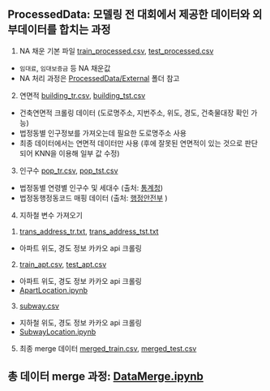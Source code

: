## ProcessedData: 모델링 전 대회에서 제공한 데이터와 외부데이터를 합치는 과정
1. NA 채운 기본 파일
[train_processed.csv](https://github.com/whdbfla6/Daesamanlap/blob/a25c6ba78220d67d33e76ae26a34ece1619ad4cd/ProcessedData/subway.csv), [test_processed.csv](https://github.com/whdbfla6/Daesamanlap/blob/fe93fc199b1d9564f0db5b962805a2e4eb117fb5/ProcessedData/test_processed.csv)
- `임대료`, `임대보증금` 등 NA 채운값 
- NA 처리 과정은 [ProcessedData/External](https://github.com/whdbfla6/Daesamanlap/blob/cbfeadb34308bff2368bdd431a40d30ce2ac2a3c/ProcessedData/External/readme.md) 폴더 참고 

2. 연면적
 [building_tr.csv](https://github.com/whdbfla6/Daesamanlap/blob/d6e96a0d8c1fe49c5fff5e91823ff53fe3438f36/ProcessedData/building_tr.csv), [building_tst.csv](https://github.com/whdbfla6/Daesamanlap/blob/d6e96a0d8c1fe49c5fff5e91823ff53fe3438f36/ProcessedData/building_tst.csv)
- 건축연면적 크롤링 데이터 (도로명주소, 지번주소, 위도, 경도, 건축물대장 확인 가능)
- 법정동별 인구정보를 가져오는데 필요한 도로명주소 사용
- 최종 데이터에서는 연면적 데이터만 사용 (후에 잘못된 연면적이 있는 것으로 판단되어 KNN을 이용해 일부 값 수정)

3. 인구수
[pop_tr.csv](https://github.com/whdbfla6/Daesamanlap/blob/a25c6ba78220d67d33e76ae26a34ece1619ad4cd/ProcessedData/pop_tr.csv), [pop_tst.csv](https://github.com/whdbfla6/Daesamanlap/blob/a25c6ba78220d67d33e76ae26a34ece1619ad4cd/ProcessedData/pop_tst.csv)
- 법정동별 연령별 인구수 및 세대수 (출처: [통계청](https://kostat.go.kr/portal/korea/index.action))
- 법정동행정동코드 매핑 데이터 (출처: [행정안전부](https://www.mois.go.kr/frt/bbs/type001/commonSelectBoardArticle.do;jsessionid=+ZUzK-vRbyaKqumcJq8NrYJf.node50?bbsId=BBSMSTR_000000000052&nttId=85215) )

4. 지하철 변수 가져오기 
1) [trans_address_tr.txt](https://github.com/whdbfla6/Daesamanlap/blob/a25c6ba78220d67d33e76ae26a34ece1619ad4cd/ProcessedData/trans_address_tr.txt), [trans_address_tst.txt](https://github.com/whdbfla6/Daesamanlap/blob/a25c6ba78220d67d33e76ae26a34ece1619ad4cd/ProcessedData/trans_address_tst.txt)
- 아파트 위도, 경도 정보 카카오 api 크롤링 

2) [train_apt.csv](https://github.com/whdbfla6/Daesamanlap/blob/a25c6ba78220d67d33e76ae26a34ece1619ad4cd/ProcessedData/train_apt.csv), [test_apt.csv](https://github.com/whdbfla6/Daesamanlap/blob/a25c6ba78220d67d33e76ae26a34ece1619ad4cd/ProcessedData/test_apt.csv)
- 아파트 위도, 경도 정보 카카오 api 크롤링 
- [ApartLocation.ipynb](https://github.com/whdbfla6/Daesamanlap/blob/e1770f576f57529d33c6706c9070cbf47c94f7a8/External3/ApartLocation.ipynb)

3) [subway.csv](https://github.com/whdbfla6/Daesamanlap/blob/a25c6ba78220d67d33e76ae26a34ece1619ad4cd/ProcessedData/subway.csv)
-  지하철 위도, 경도 정보 카카오 api 크롤링 
-  [SubwayLocation.ipynb](https://github.com/whdbfla6/Daesamanlap/blob/e1770f576f57529d33c6706c9070cbf47c94f7a8/External3/SubwayLocation.ipynb)

5. 최종 merge 데이터
[merged_train.csv](https://github.com/whdbfla6/Daesamanlap/blob/fe93fc199b1d9564f0db5b962805a2e4eb117fb5/ProcessedData/merged_train.csv), [merged_test.csv](https://github.com/whdbfla6/Daesamanlap/blob/fe93fc199b1d9564f0db5b962805a2e4eb117fb5/ProcessedData/merged_test.csv)


## 총 데이터 merge 과정: [DataMerge.ipynb](https://github.com/whdbfla6/Daesamanlap/blob/e40a664000410e00550f1ee5dbb9b55080b6deec/ProcessedData/External/DataMerge.ipynb)
